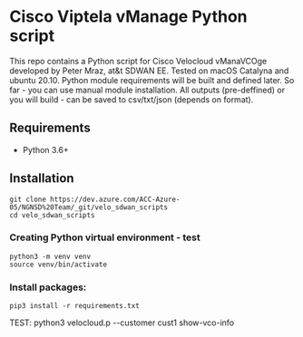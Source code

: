# Cisco Viptela vManage Python script

This repo contains a Python script for Cisco Velocloud vManaVCOge developed by Peter Mraz, at&t SDWAN EE. 
Tested on macOS Catalyna and ubuntu 20.10.
Python module requirements will be built and defined later. So far - you can use manual module installation.
All outputs (pre-deffined) or you will build - can be saved to csv/txt/json (depends on format).



## Requirements
* Python 3.6+

## Installation


```
git clone https://dev.azure.com/ACC-Azure-05/NGNSD%20Team/_git/velo_sdwan_scripts
cd velo_sdwan_scripts
```
### Creating Python virtual environment - test
```
python3 -m venv venv
source venv/bin/activate
```
### Install packages: 
```
pip3 install -r requirements.txt 
```

TEST:
python3 velocloud.p --customer cust1 show-vco-info
